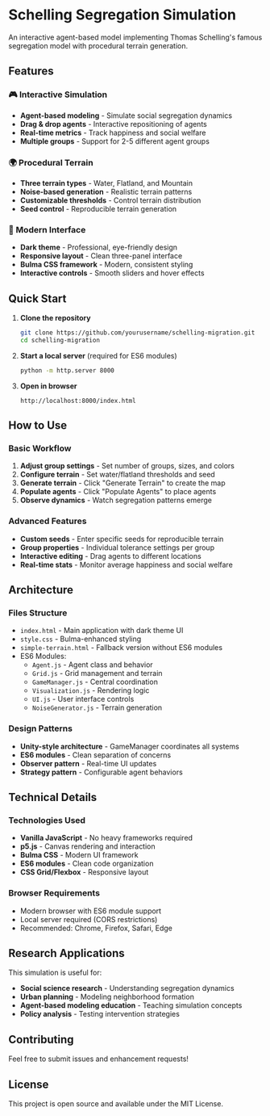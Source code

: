 # Schelling Segregation Simulation

An interactive agent-based model implementing Thomas Schelling's famous segregation model with procedural terrain generation.

## Features

### 🎮 Interactive Simulation
- **Agent-based modeling** - Simulate social segregation dynamics
- **Drag & drop agents** - Interactive repositioning of agents
- **Real-time metrics** - Track happiness and social welfare
- **Multiple groups** - Support for 2-5 different agent groups

### 🌍 Procedural Terrain
- **Three terrain types** - Water, Flatland, and Mountain
- **Noise-based generation** - Realistic terrain patterns
- **Customizable thresholds** - Control terrain distribution
- **Seed control** - Reproducible terrain generation

### 🎨 Modern Interface
- **Dark theme** - Professional, eye-friendly design
- **Responsive layout** - Clean three-panel interface
- **Bulma CSS framework** - Modern, consistent styling
- **Interactive controls** - Smooth sliders and hover effects

## Quick Start

1. **Clone the repository**
   ```bash
   git clone https://github.com/yourusername/schelling-migration.git
   cd schelling-migration
   ```

2. **Start a local server** (required for ES6 modules)
   ```bash
   python -m http.server 8000
   ```

3. **Open in browser**
   ```
   http://localhost:8000/index.html
   ```

## How to Use

### Basic Workflow
1. **Adjust group settings** - Set number of groups, sizes, and colors
2. **Configure terrain** - Set water/flatland thresholds and seed
3. **Generate terrain** - Click "Generate Terrain" to create the map
4. **Populate agents** - Click "Populate Agents" to place agents
5. **Observe dynamics** - Watch segregation patterns emerge

### Advanced Features
- **Custom seeds** - Enter specific seeds for reproducible terrain
- **Group properties** - Individual tolerance settings per group
- **Interactive editing** - Drag agents to different locations
- **Real-time stats** - Monitor average happiness and social welfare

## Architecture

### Files Structure
- `index.html` - Main application with dark theme UI
- `style.css` - Bulma-enhanced styling
- `simple-terrain.html` - Fallback version without ES6 modules
- ES6 Modules:
  - `Agent.js` - Agent class and behavior
  - `Grid.js` - Grid management and terrain
  - `GameManager.js` - Central coordination
  - `Visualization.js` - Rendering logic
  - `UI.js` - User interface controls
  - `NoiseGenerator.js` - Terrain generation

### Design Patterns
- **Unity-style architecture** - GameManager coordinates all systems
- **ES6 modules** - Clean separation of concerns
- **Observer pattern** - Real-time UI updates
- **Strategy pattern** - Configurable agent behaviors

## Technical Details

### Technologies Used
- **Vanilla JavaScript** - No heavy frameworks required
- **p5.js** - Canvas rendering and interaction
- **Bulma CSS** - Modern UI framework
- **ES6 modules** - Clean code organization
- **CSS Grid/Flexbox** - Responsive layout

### Browser Requirements
- Modern browser with ES6 module support
- Local server required (CORS restrictions)
- Recommended: Chrome, Firefox, Safari, Edge

## Research Applications

This simulation is useful for:
- **Social science research** - Understanding segregation dynamics
- **Urban planning** - Modeling neighborhood formation
- **Agent-based modeling education** - Teaching simulation concepts
- **Policy analysis** - Testing intervention strategies

## Contributing

Feel free to submit issues and enhancement requests!

## License

This project is open source and available under the MIT License.